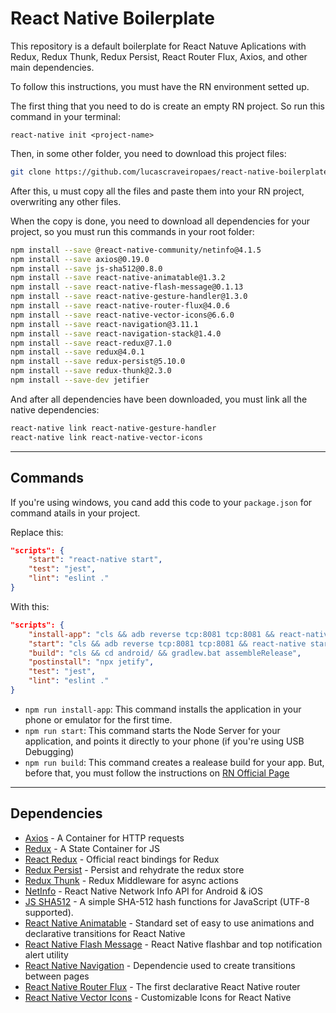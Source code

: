 # React Native Boilerplate

This repository is a default boilerplate for React Natuve Aplications with Redux, Redux Thunk, Redux Persist, React Router Flux, Axios, and other main dependencies.

To follow this instructions, you must have the RN environment setted up.

The first thing that you need to do is create an empty RN project. So run this command in your terminal:

```
react-native init <project-name>
```

Then, in some other folder, you need to download this project files:

```bash
git clone https://github.com/lucascraveiropaes/react-native-boilerplate.git
```

After this, u must copy all the files and paste them into your RN project, overwriting any other files.

When the copy is done, you need to download all dependencies for your project, so you must run this commands in your root folder:

```bash
npm install --save @react-native-community/netinfo@4.1.5
npm install --save axios@0.19.0
npm install --save js-sha512@0.8.0
npm install --save react-native-animatable@1.3.2
npm install --save react-native-flash-message@0.1.13
npm install --save react-native-gesture-handler@1.3.0
npm install --save react-native-router-flux@4.0.6
npm install --save react-native-vector-icons@6.6.0
npm install --save react-navigation@3.11.1
npm install --save react-navigation-stack@1.4.0
npm install --save react-redux@7.1.0
npm install --save redux@4.0.1
npm install --save redux-persist@5.10.0
npm install --save redux-thunk@2.3.0
npm install --save-dev jetifier
```

And after all dependencies have been downloaded, you must link all the native dependencies:

```bash
react-native link react-native-gesture-handler
react-native link react-native-vector-icons
```
------------------------

## Commands

If you're using windows, you cand add this code to your ```package.json``` for command atails in your project.

Replace this:

```json
"scripts": {
    "start": "react-native start",
    "test": "jest",
    "lint": "eslint ."
}
```

With this:

```json
"scripts": {
    "install-app": "cls && adb reverse tcp:8081 tcp:8081 && react-native run-android",
    "start": "cls && adb reverse tcp:8081 tcp:8081 && react-native start",
    "build": "cls && cd android/ && gradlew.bat assembleRelease",
    "postinstall": "npx jetify",
    "test": "jest",
    "lint": "eslint ."
}
```

* ```npm run install-app```: This command installs the application in your phone or emulator for the first time.
* ```npm run start```: This command starts the Node Server for your application, and points it directly to your phone (if you're using USB Debugging)
* ```npm run build```: This command creates a realease build for your app. But, before that, you must follow the instructions on [RN Official Page](https://facebook.github.io/react-native/docs/signed-apk-android)

------------------------

## Dependencies

* [Axios](https://github.com/axios/axios/) - A Container for HTTP requests
* [Redux](https://github.com/reduxjs/redux) - A State Container for JS
* [React Redux](https://github.com/reduxjs/react-redux) - Official react bindings for Redux
* [Redux Persist](https://github.com/rt2zz/redux-persist) - Persist and rehydrate the redux store
* [Redux Thunk](https://github.com/reduxjs/redux-thunk) - Redux Middleware for async actions
* [NetInfo](https://github.com/react-native-community/react-native-netinfo) - React Native Network Info API for Android & iOS
* [JS SHA512](https://github.com/emn178/js-sha512) - A simple SHA-512 hash functions for JavaScript (UTF-8 supported).
* [React Native Animatable](https://github.com/oblador/react-native-animatable) - Standard set of easy to use animations and declarative transitions for React Native
* [React Native Flash Message](https://github.com/lucasferreira/react-native-flash-message) - React Native flashbar and top notification alert utility
* [React Native Navigation](https://github.com/react-navigation/react-navigation) - Dependencie used to create transitions between pages
* [React Native Router Flux](https://github.com/aksonov/react-native-router-flux) - The first declarative React Native router
* [React Native Vector Icons](https://github.com/oblador/react-native-vector-icons) - Customizable Icons for React Native
